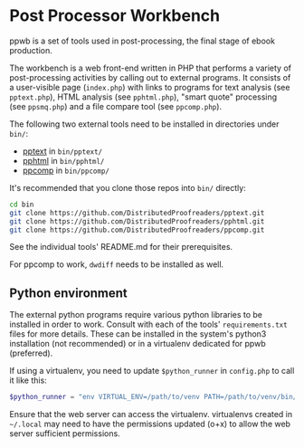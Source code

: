 # Post Processor Workbench

ppwb is a set of tools used in post-processing, the final stage of ebook
production.

The workbench is a web front-end written in PHP that performs a variety
of post-processing activities by calling out to external programs.
It consists of a user-visible page (`index.php`) with links to programs for
text analysis (see `pptext.php`), HTML analysis (see `pphtml.php`),
"smart quote" processing (see `ppsmq.php`) and a file compare tool
(see `ppcomp.php`).

The following two external tools need to be installed in directories under
`bin/`:
* [pptext](https://github.com/DistributedProofreaders/pptext) in `bin/pptext/`
* [pphtml](https://github.com/DistributedProofreaders/pphtml) in `bin/pphtml/`
* [ppcomp](https://github.com/DistributedProofreaders/ppcomp) in `bin/ppcomp/`

It's recommended that you clone those repos into `bin/` directly:

```bash
cd bin
git clone https://github.com/DistributedProofreaders/pptext.git
git clone https://github.com/DistributedProofreaders/pphtml.git
git clone https://github.com/DistributedProofreaders/ppcomp.git
```

See the individual tools' README.md for their prerequisites.

For ppcomp to work, `dwdiff` needs to be installed as well.

## Python environment

The external python programs require various python libraries to be installed
in order to work. Consult with each of the tools' `requirements.txt` files
for more details. These can be installed in the system's python3 installation
(not recommended) or in a virtualenv dedicated for ppwb (preferred).

If using a virtualenv, you need to update `$python_runner` in `config.php` to
call it like this:
```php
$python_runner = "env VIRTUAL_ENV=/path/to/venv PATH=/path/to/venv/bin/python3";
```

Ensure that the web server can access the virtualenv. virtualenvs created
in `~/.local` may need to have the permissions updated (o+x) to allow the
web server sufficient permissions.
